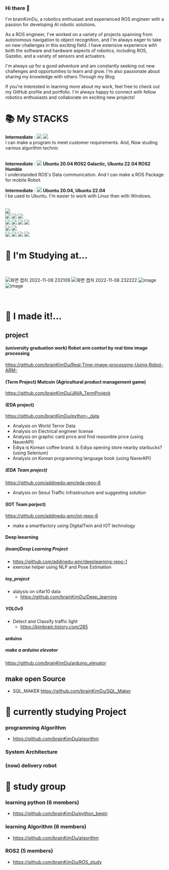 ### Hi there 👋
I'm brainKimDu, a robotics enthusiast and experienced ROS engineer with a passion for developing AI robotic solutions.

As a ROS engineer, I've worked on a variety of projects spanning from autonomous navigation to object recognition, and I'm always eager to take on new challenges in this exciting field. I have extensive experience with both the software and hardware aspects of robotics, including ROS, Gazebo, and a variety of sensors and actuators.

I'm always up for a good adventure and am constantly seeking out new challenges and opportunities to learn and grow. I'm also passionate about sharing my knowledge with others Through my Blog

If you're interested in learning more about my work, feel free to check out my GitHub profile and portfolio. I'm always happy to connect with fellow robotics enthusiasts and collaborate on exciting new projects!


<div><h1>📚 My STACKS</h1></div>

<div>
  <b>Intermediate</b> :  
  <img src="https://img.shields.io/badge/c++-00599C?style=for-the-badge&logo=c%2B%2B&logoColor=white">
  <img src="https://img.shields.io/badge/python-3776AB?style=for-the-badge&logo=python&logoColor=white">
  <br> I can make a program to meet customer requirements. And, Now studing various algorithm technic
  <br>
  <br>
  
  
  <b>Intermediate</b> :  <img src="https://img.shields.io/badge/ROS-22314E?style=for-the-badge&logo=ROS&logoColor=white"> 
  <b>Ubuntu 20.04 ROS2 Galactic, Ubuntu 22.04 ROS2 Humble</b>
  <br> I understanded ROS's Data communication. And I can make a ROS Package for mobile Robot.   
  
  <b>Intermediate</b> :
  <img src="https://img.shields.io/badge/Ubuntu-E95420?style=for-the-badge&logo=Ubuntu&logoColor=black"> 
  <b>Ubuntu 20.04, Ubuntu 22.04 </b>
  <br> I be used to Ubuntu. I'm easier to work with Linux than with Windows.
  <br>
  <br>
  
  
  <img src="https://img.shields.io/badge/java-007396?style=for-the-badge&logo=java&logoColor=white"> 
  <br>
  <img src="https://img.shields.io/badge/Raspberry Pi-A22846?style=for-the-badge&logo=Raspberry Pi&logoColor=white"> 
  <img src="https://img.shields.io/badge/Arduino-00979D?style=for-the-badge&logo=Arduino&logoColor=white"> 
  
  <img src="https://img.shields.io/badge/Android-3DDC84?style=for-the-badge&logo=Android&logoColor=white"> 
  <br>
  <img src="https://img.shields.io/badge/pandas-150458?style=for-the-badge&logo=pandas&logoColor=white"> 
  <img src="https://img.shields.io/badge/mysql-4479A1?style=for-the-badge&logo=mysql&logoColor=white"> 
  <img src="https://img.shields.io/badge/OpenCV-5C3EE8?style=for-the-badge&logo=OpenCV&logoColor=white"> 
  <img src="https://img.shields.io/badge/Selenium-43B02A?style=for-the-badge&logo=Selenium&logoColor=white">
  
  <br>
  <img src="https://img.shields.io/badge/linux-FCC624?style=for-the-badge&logo=linux&logoColor=black"> 
  
  <img src="https://img.shields.io/badge/amazonaws-232F3E?style=for-the-badge&logo=amazonaws&logoColor=white"> 
  <br>
  <img src="https://img.shields.io/badge/NaverAPI-03C75A?style=for-the-badge&logo=Naver&logoColor=white">
  <img src="https://img.shields.io/badge/github-181717?style=for-the-badge&logo=github&logoColor=white">
  <img src="https://img.shields.io/badge/git-F05032?style=for-the-badge&logo=git&logoColor=white">
  <img src="https://img.shields.io/badge/GoogleAPI-4285F4?style=for-the-badge&logo=Google&logoColor=white">
   <br>
</div>
  
  
<div><h1>🌱 I'm Studying at...</h1></div>
<div>
</br>

![화면 캡처 2022-11-08 232109](https://user-images.githubusercontent.com/110883172/200596671-081bded6-2298-43ef-8f8d-f84b7d7c7fd8.png)
![화면 캡처 2022-11-08 232222](https://user-images.githubusercontent.com/110883172/200596747-ad7f1e9a-f40c-4a9b-b33e-a841bdc1e95c.png)
![image](https://user-images.githubusercontent.com/110883172/209673085-a3bd720b-4a33-4a2f-b6ec-f28a25657360.png)
![image](https://user-images.githubusercontent.com/110883172/209673107-f3850d1f-dbcb-4d0f-9af5-dc4ee0dbf4e0.png)


</br>
</div>


<div><h1>🤔 I made it!... </h1></div>
</div>


## project

#### (university  graduation work) Robot arm contorl by real time image processing 
https://github.com/brainKimDu/Real-Time-image-processing-Using-Robot-ARM-


#### (Term Project) Mutcoin (Agricultural product management game)
https://github.com/brainKimDu/JAVA_TermProjeck

#### (EDA project)
https://github.com/brainKimDu/python-_data
  - Analysis on World Terror Data
  - Analysis on Electrical engineer license 
  - Analysis on graphic card price and find reasonble price (using NaverAPI)
  - Ediya is Korean coffee brand. Is Ediya opening store nearby starbucks? (using Selenium)
  - Analysis on Korean programming language book (using NaverAPI)

##### (EDA Team project) 
https://github.com/addinedu-amr/eda-repo-6 
  - Analysis on Seoul Traffic Infrastructure and suggesting solution


#### (IOT Team porject)
https://github.com/addinedu-amr/iot-repo-6
  - make a smartfactory using DigitalTwin and IOT technology 


#### Deep leearning
##### (team)Deep Learning Project
  - https://github.com/addinedu-amr/deeplearning-repo-1
  - exercise helper using NLP and Pose Estimation

##### toy_project
- alalysis on cifar10 data
  - https://github.com/brainKimDu/Deep_learning

##### YOLOv5
- Detect and Classify traffic light
  - https://kimbrain.tistory.com/285





#### arduino
##### make a arduino elevator
https://github.com/brainKimDu/arduino_elevator

## make open Source
- SQL_MAKER
https://github.com/brainKimDu/SQL_Maker


<div><h1>🔭 currently studying Project </h1></div>
</div>

### programming Algorithm
 - https://github.com/brainKimDu/algorithm
 
### System Architecture

### (now) delivery robot


<div><h1> 📖 study group </h1></div>
</div>

### learning python (6 members)
- https://github.com/brainKimDu/python_begin

### learning Algorithm (6 members)
- https://github.com/brainKimDu/algorithm

### ROS2 (5 members)
- https://github.com/brainKimDu/ROS_study

<!--
**brainKimDu/brainKimDu** is a ✨ _special_ ✨ repository because its `README.md` (this file) appears on your GitHub profile.

Here are some ideas to get you started:

- 🔭 I’m currently working on ...
- 🌱 I’m currently learning ...
- 👯 I’m looking to collaborate on ...
- 🤔 I’m looking for help with ...
- 💬 Ask me about ...
- 📫 How to reach me: ...
- 😄 Pronouns: ...
- ⚡ Fun fact: ...
--> 
